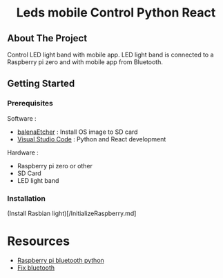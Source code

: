 <p align="center">
    <h1 align="center">Leds mobile Control Python React</h3>
</p>

## About The Project

Control LED light band with mobile app. LED light band is connected to a Raspberry pi zero and with mobile app from Bluetooth.

<!-- GETTING STARTED -->

## Getting Started

### Prerequisites

Software :

- [balenaEtcher](https://www.balena.io/etcher/) : Install OS image to SD card
- [Visual Studio Code](https://code.visualstudio.com/) : Python and React development

Hardware :

- Raspberry pi zero or other
- SD Card
- LED light band

### Installation

(Install Rasbian light)[/InitializeRaspberry.md]

# Resources

- [Raspberry pi bluetooth python](https://gist.github.com/keithweaver/3d5dbf38074cee4250c7d9807510c7c3)
- [Fix bluetooth](https://raspberrypi.stackexchange.com/questions/40839/sap-error-on-bluetooth-service-status)
